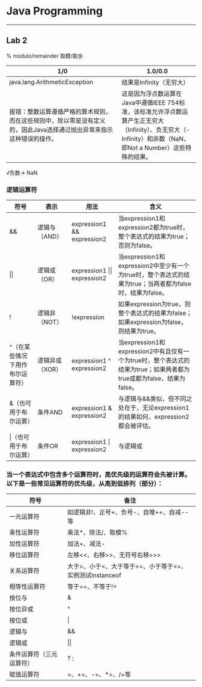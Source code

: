 # Java Programming
-----
## Lab 2

%	modulo/remainder 取模/取余         

| 1/0 | 1.0/0.0 |
|---|---|
|java.lang.ArithmeticException|结果是Infinity（无穷大）|
|报错：整数运算遵循严格的算术规则，而在这些规则中，除以零是没有定义的，因此Java选择通过抛出异常来指示这种错误的操作。|这是因为浮点数运算在Java中遵循IEEE 754标准，该标准允许浮点数运算产生正无穷大（Infinity）、负无穷大（-Infinity）和非数（NaN，即Not a Number）这些特殊的结果。|

√负数->	NaN

### 逻辑运算符

|符号|表示|用法|含义|
|---|---|---|---|
|&&|逻辑与（AND）|expression1 && expression2|当expression1和expression2都为true时，整个表达式的结果为true；否则为false。|
|\|\||逻辑或（OR）|expression1 \|\| expression2|当expression1和expression2中至少有一个为true时，整个表达式的结果为true；当两者都为false时，结果为false。|
|!|逻辑非（NOT）|!expression|如果expression为true，则整个表达式的结果为false；如果expression为false，则结果为true。|
|^（在某些情况下用作布尔运算符）|逻辑异或（XOR）|expression1 ^ expression2|当expression1和expression2中有且仅有一个为true时，整个表达式的结果为true；如果两者都为true或都为false，结果为false。|
|&（也可用于布尔运算）|条件AND|expression1 & expression2|与逻辑与&&类似，但不同之处在于，无论expression1的结果如何，expression2都会被评估。|
|\|（也可用于布尔运算）|条件OR|expression1 \| expression2|与逻辑或||类似，但不同之处在于，无论expression1的结果如何，expression2都会被评估。|


### 当一个表达式中包含多个运算符时，高优先级的运算符会先被计算。以下是一些常见运算符的优先级，从高到低排列（部分）：

|符号|备注|
|---|---|
|一元运算符|如逻辑非!、正号+、负号-、自增++、自减--等|
|乘性运算符|乘法*、除法/、取模%|
|加性运算符|加法+、减法-|
|移位运算符|左移<<、右移>>、无符号右移>>>|
|关系运算符|大于>、小于<、大于等于>=、小于等于<=、实例测试instanceof|
|相等性运算符|等于==、不等于!=|
|按位与|&|
|按位异或|^|
|按位或|\||
|逻辑与|&&|
|逻辑或|\|\||
|条件运算符（三元运算符）|? :|
|赋值运算符|=、+=、-=、*=、/=等|